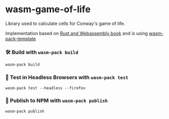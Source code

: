 # wasm-game-of-life

Library used to calculate cells for Conway's game of life. 

Implementation based on [Rust and Webassembly book](https://rustwasm.github.io/docs/book/) and is using [wasm-pack-template](https://github.com/rustwasm/wasm-pack-template)

### 🛠️ Build with `wasm-pack build`

```
wasm-pack build
```

### 🔬 Test in Headless Browsers with `wasm-pack test`

```
wasm-pack test --headless --firefox
```

### 🎁 Publish to NPM with `wasm-pack publish`

```
wasm-pack publish
```
